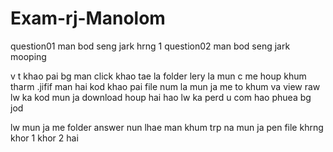 # Exam-rj-Manolom
question01 man bod seng jark hrng 1 
question02 man bod seng jark mooping

v t khao pai bg man click khao tae la folder lery la mun c me houp khum tharm
.jifif man hai kod khao pai file num la mun ja me to khum va view raw lw ka kod
mun ja download houp hai hao lw ka perd u com hao phuea bg jod

lw mun ja me folder answer nun lhae man khum trp na
mun ja pen file khrng khor 1 khor 2 hai